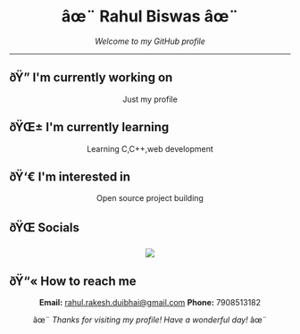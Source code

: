 <div align="center">

# âœ¨ Rahul Biswas  âœ¨

<p><em>Welcome to my GitHub profile </em></p>

<hr>

</div>

## ðŸ”­ I'm currently working on

<div align="center"><p>Just my profile </p></div>

## ðŸŒ± I'm currently learning

<div align="center"><p>Learning C,C++,web development </p></div>

## ðŸ‘€ I'm interested in

<div align="center"><p>Open source project building </p></div>

## ðŸŒ Socials

<div align="center">

<a href="https://GitHub.com/rahul.2006 "><img src="https://img.shields.io/badge/github-%23121011.svg?style=for-the-badge&logo=github&logoColor=white"></a> 

</div>

## ðŸ“« How to reach me

<div align="center">

**Email:** rahul.rakesh.duibhai@gmail.com
**Phone:** 7908513182

</div>

<div align="center">

âœ¨ *Thanks for visiting my profile! Have a wonderful day!* âœ¨

</div>

